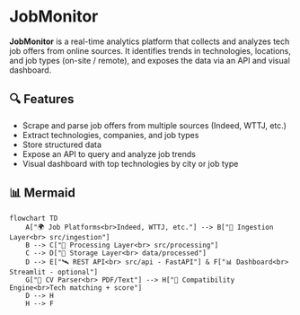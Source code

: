 # JobMonitor

**JobMonitor** is a real-time analytics platform that collects and analyzes tech job offers from online sources.
It identifies trends in technologies, locations, and job types (on-site / remote), and exposes the data via an API and visual dashboard.

## 🔍 Features

- Scrape and parse job offers from multiple sources (Indeed, WTTJ, etc.)
- Extract technologies, companies, and job types
- Store structured data
- Expose an API to query and analyze job trends
- Visual dashboard with top technologies by city or job type

## 📊 Mermaid

```mermaid
flowchart TD
    A["🌍 Job Platforms<br>Indeed, WTTJ, etc."] --> B["🧲 Ingestion Layer<br> src/ingestion"]
    B --> C["🧹 Processing Layer<br> src/processing"]
    C --> D["💾 Storage Layer<br> data/processed"]
    D --> E["🛰️ REST API<br> src/api - FastAPI"] & F["📊 Dashboard<br> Streamlit - optional"]
    G["📄 CV Parser<br> PDF/Text"] --> H["🧠 Compatibility Engine<br>Tech matching + score"]
    D --> H
    H --> F
```
